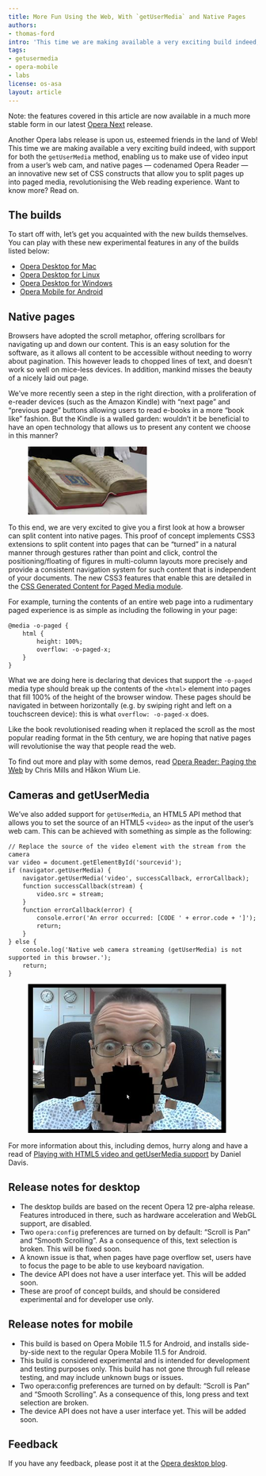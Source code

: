 ```yaml
---
title: More Fun Using the Web, With `getUserMedia` and Native Pages
authors:
- thomas-ford
intro: 'This time we are making available a very exciting build indeed, with support for both the `getUserMedia` method, enabling us to make use of video input from a user’s web cam, and native pages — codenamed Opera Reader — an innovative new set of CSS constructs that allow you to split pages up into paged media.'
tags:
- getusermedia
- opera-mobile
- labs
license: os-asa
layout: article
---
```


Note: the features covered in this article are now available in a much more stable form in our latest [Opera Next][1] release.

[1]: http://www.opera.com/browser/next/

Another Opera labs release is upon us, esteemed friends in the land of Web! This time we are making available a very exciting build indeed, with support for both the `getUserMedia` method, enabling us to make use of video input from a user’s web cam, and native pages — codenamed Opera Reader — an innovative new set of CSS constructs that allow you to split pages up into paged media, revolutionising the Web reading experience. Want to know more? Read on.

## The builds

To start off with, let’s get you acquainted with the new builds themselves. You can play with these new experimental features in any of the builds listed below:

- [Opera Desktop for Mac][2]
- [Opera Desktop for Linux][3]
- [Opera Desktop for Windows][4]
- [Opera Mobile for Android][5]

[2]: http://snapshot.opera.com/labs/camera-and-pages/Opera-Labs-Camera-and-Pages-12.00-1113.dmg
[3]: http://snapshot.opera.com/labs/camera-and-pages/Linux-FreeBSD/
[4]: http://snapshot.opera.com/labs/camera-and-pages/Opera-Labs-Camera-and-Pages-12.00-1113.exe
[5]: http://www.opera.com/download/get.pl?sub=++++&id=34184&location=360&nothanks=yes

## Native pages

Browsers have adopted the scroll metaphor, offering scrollbars for navigating up and down our content. This is an easy solution for the software, as it allows all content to be accessible without needing to worry about pagination. This however leads to chopped lines of text, and doesn’t work so well on mice-less devices. In addition, mankind misses the beauty of a nicely laid out page.

We’ve more recently seen a step in the right direction, with a proliferation of e-reader devices (such as the Amazon Kindle) with “next page” and “previous page” buttons allowing users to read e-books in a more “book like” fashion. But the Kindle is a walled garden: wouldn’t it be beneficial to have an open technology that allows us to present any content we choose in this manner?

<figure>
	<img src="/articles/more-fun-getusermedia-native-pages/codex.jpg" alt="A codex">
</figure>

To this end, we are very excited to give you a first look at how a browser can split content into native pages. This proof of concept implements CSS3 extensions to split content into pages that can be “turned” in a natural manner through gestures rather than point and click, control the positioning/floating of figures in multi-column layouts more precisely and provide a consistent navigation system for such content that is independent of your documents. The new CSS3 features that enable this are detailed in the [CSS Generated Content for Paged Media module][7].

[7]: http://dev.w3.org/csswg/css3-gcpm/

For example, turning the contents of an entire web page into a rudimentary paged experience is as simple as including the following in your page:

	@media -o-paged {
		html {
			height: 100%;
			overflow: -o-paged-x;
		}
	}

What we are doing here is declaring that devices that support the `-o-paged` media type should break up the contents of the `<html>` element into pages that fill 100% of the height of the browser window. These pages should be navigated in between horizontally (e.g. by swiping right and left on a touchscreen device): this is what `overflow: -o-paged-x` does.

Like the book revolutionised reading when it replaced the scroll as the most popular reading format in the 5th century, we are hoping that native pages will revolutionise the way that people read the web.

To find out more and play with some demos, read [Opera Reader: Paging the Web][8] by Chris Mills and Håkon Wium Lie.

[8]: http://people.opera.com/howcome/2011/reader/

## Cameras and getUserMedia

We’ve also added support for `getUserMedia`, an HTML5 API method that allows you to set the source of an HTML5 `<video>` as the input of the user’s web cam. This can be achieved with something as simple as the following:

	// Replace the source of the video element with the stream from the camera
	var video = document.getElementById('sourcevid');
	if (navigator.getUserMedia) {
		navigator.getUserMedia('video', successCallback, errorCallback);
		function successCallback(stream) {
			video.src = stream;
		}
		function errorCallback(error) {
			console.error('An error occurred: [CODE ' + error.code + ']');
			return;
		}
	} else {
		console.log('Native web camera streaming (getUserMedia) is not supported in this browser.');
		return;
	}

<figure>
	<img src="/articles/more-fun-getusermedia-native-pages/exploding-camera.jpg" alt="HTML5 exploding camera demo">
</figure>

For more information about this, including demos, hurry along and have a read of [Playing with HTML5 video and getUserMedia support][10] by Daniel Davis.

[10]: /articles/playing-with-html5-video-and-getusermedia-support/

## Release notes for desktop

- The desktop builds are based on the recent Opera 12 pre-alpha release. Features introduced in there, such as hardware acceleration and WebGL support, are disabled.
- Two `opera:config` preferences are turned on by default: “Scroll is Pan” and “Smooth Scrolling”. As a consequence of this, text selection is broken. This will be fixed soon.
- A known issue is that, when pages have page overflow set, users have to focus the page to be able to use keyboard navigation.
- The device API does not have a user interface yet. This will be added soon.
- These are proof of concept builds, and should be considered experimental and for developer use only.

## Release notes for mobile

- This build is based on Opera Mobile 11.5 for Android, and installs side-by-side next to the regular Opera Mobile 11.5 for Android.
- This build is considered experimental and is intended for development and testing purposes only. This build has not gone through full release testing, and may include unknown bugs or issues.
- Two opera:config preferences are turned on by default: “Scroll is Pan” and “Smooth Scrolling”. As a consequence of this, long press and text selection are broken.
- The device API does not have a user interface yet. This will be added soon.

## Feedback

If you have any feedback, please post it at the [Opera desktop blog][11].

[11]: http://my.opera.com/desktopteam/blog/2011/10/19/new-opera-labs-release-with-getusermedia-and-opera-reader
